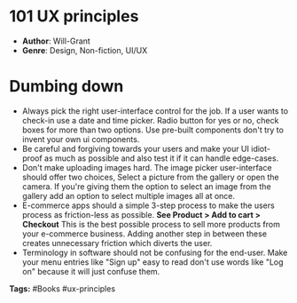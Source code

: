 # 101 UX principles
- **Author**: Will-Grant
- **Genre**: Design, Non-fiction, UI/UX 

# Dumbing down
- Always pick the right user-interface control for the job. If a user wants to check-in use a date and time picker. Radio button for yes or no, check boxes for more than two options. Use pre-built components don't try to invent your own ui components.
- Be careful and forgiving towards your users and make your UI idiot-proof as much as possible and also test it if it can handle edge-cases.
- Don't make uploading images hard. The image picker user-interface should offer two choices, Select a picture from the gallery or open the camera. If you're giving them the option to select an image from the gallery add an option to select multiple images all at once.
- E-commerce apps should a simple 3-step process to make the users process as friction-less as possible.  **See Product > Add to cart > Checkout** This is the best possible process to sell more products from your e-commerce business. Adding another step in between these creates unnecessary friction which diverts the user.
- Terminology in software should not be confusing for the end-user. Make your menu entries like "Sign up" easy to read don't use words like "Log on" because it will just confuse them.

**Tags:** #Books #ux-principles